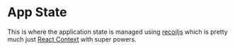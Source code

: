 # App State

This is where the application state is managed using [recoiljs](https://recoiljs.org/) which is pretty much just [React Context](https://reactjs.org/docs/context.html) with super powers.
